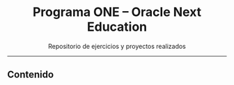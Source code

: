 <h1 align="center">Programa ONE – Oracle Next Education</h1>
<p align="center">Repositorio de ejercicios y proyectos realizados</p>
<hr>
<h2>Contenido</h2>
<!-- <ol>
  <li>Ítem 1
    <ol>
      <li>Ítem 1 de sublista
        <ol>
          <li>Ítem 1 de sub-sublista</li>
          <li>Ítem 2 de sub-sublista</li>
        </ol>
      </li>
      <li>Ítem 2 de sublista
        <ol>
          <li>Ítem 1 de sub-sublista</li>
          <li>Ítem 2 de sub-sublista</li>
        </ol>
      </li>
      <li>Ítem 3 de sublista</li>
      <li>Ítem 4 de sublista</li>
    </ol>
  </li>
  <li>Ítem 2
    <ol>
      <li>Ítem 1 de sublista</li>
      <li>Ítem 2 de sublista</li>
    </ol>
  </li>
</ol> -->

